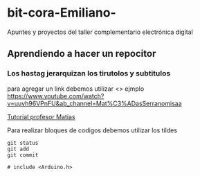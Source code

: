 # bit-cora-Emiliano-
Apuntes y proyectos del taller complementario electrónica digital 

## Aprendiendo a hacer un repocitor 

### Los hastag jerarquizan los tirutolos y subtitulos 

para agregar un link debemos utilizar <>
ejmplo <https://www.youtube.com/watch?v=uuvh96VPnFU&ab_channel=Mat%C3%ADasSerranomisaa>

[Tutorial profesor Matias](https://www.youtube.com/watch?v=uuvh96VPnFU&ab_channel=Mat%C3%ADasSerranomisaa)

Para realizar bloques de codigos debemos utilizar los tildes 

```
git status
git add
git commit

# include <Arduino.h>
```
